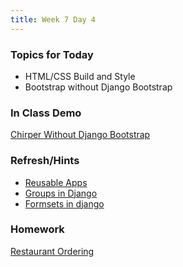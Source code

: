 ```yaml
---
title: Week 7 Day 4
---
```


### Topics for Today
* HTML/CSS Build and Style
* Bootstrap without Django Bootstrap

### In Class Demo
[Chirper Without Django Bootstrap](https://github.com/tiy-lv-python-2015-06/chirper/tree/w7d4)

### Refresh/Hints
* [Reusable Apps](https://docs.djangoproject.com/en/1.8/intro/reusable-apps/)
* [Groups in Django](https://docs.djangoproject.com/en/1.8/topics/auth/default/)
* [Formsets in django](https://docs.djangoproject.com/en/1.8/topics/forms/modelforms/#s-model-formsets)

### Homework
[Restaurant Ordering](https://github.com/tiy-lv-python-2015-06/Restaurant)
